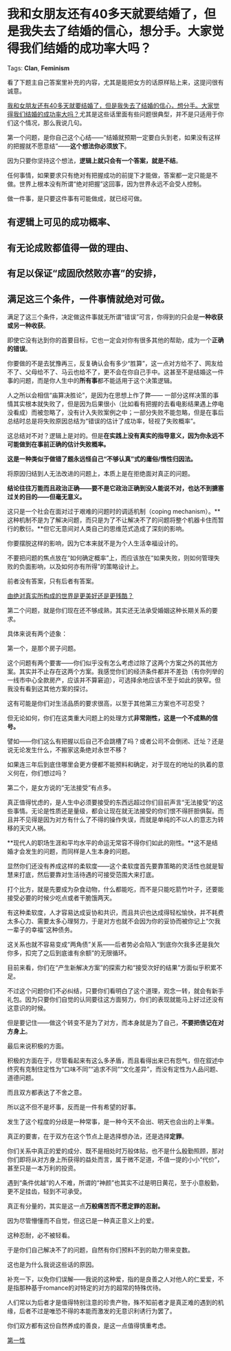 # 我和女朋友还有40多天就要结婚了，但是我失去了结婚的信心，想分手。大家觉得我们结婚的成功率大吗？

Tags: **Clan**, **Feminism**

看了下题主自己答案里补充的内容，尤其是能把女方的话原样贴上来，这提问很有诚意。

[我和女朋友还有40多天就要结婚了，但是我失去了结婚的信心，想分手。大家觉得我们结婚的成功率大吗？](https://www.zhihu.com/question/432723456/answer/1603757504)尤其是这些话里面有些问题很典型，并不是只适用于你们这个情况，那么我说几句。

  


第一个问题，是你自己这个心结——“结婚就预期一定要白头到老，如果没有这样的把握就不愿意结”——**这个想法你必须放下**。

因为只要你坚持这个想法，**逻辑上就只会有一个答案，就是不结**。

任何事情，如果要求只有绝对有把握成功的前提下才能做，答案都一定只能是不做。世界上根本没有所谓“绝对把握”这回事，因为世界永远不会受人控制。

做一件事，是只要这件事有可能做成，就已经可做。

有逻辑上可见的成功概率、
------------

有无论成败都值得一做的理由、
--------------

有足以保证“成固欣然败亦喜”的安排，
------------------

满足这三个条件，一件事情就绝对可做。
------------------

满足了这三个条件，决定做这件事就无所谓“错误”可言，你得到的只会是**一种收获或另一种收获**。

即使它没有达到你的首要目标，它也一定会对你有很多其他的帮助，成为一个**正确的错误**。

你要做的不是去犹豫再三，反复确认会有多少“胜算”，这一点对方给不了、网友给不了、父母给不了、马云也给不了，更不会在你自己手中。这甚至不是结婚这一件事的问题，而是你人生中的**所有事**都不能适用于这个决策逻辑。

人之所以会相信“庙算决胜论”，是因为在思想上作了弊—— 一部分这样决策的事情其实根本就失败了，但是因为后果很小（比如看有把握的去看电影结果遇上停电没看成）而被忽略了，没有计入失败案例之中；一部分失败不能忽略，但是在事后总结时总是将失败原因总结为“错误的估计了成功率，轻视了失败概率”。

这总结对不对？逻辑上是对的。但是**在实践上没有真实的指导意义，因为你永远不可能做到在事前正确的估计失败概率。**

**这是一种类似于做错了题永远怪自己“不够认真”式的庸俗/惰性归因法。**

将原因归结到人无法改进的问题上，本质上是在拒绝面对真正的问题。

**结论往往万能而且政治正确——要不是它政治正确到没人能说不对，也达不到搪塞过关的目的——但毫无意义。**

这只是一个社会在面对过于艰难的问题时的调适机制（coping mechanism）。**这种机制不是为了解决问题，而只是为了不让解决不了的问题将整个机器卡住而暂行的敷衍。**但它无意间对人类自己的思维范式造成了深刻的影响。

你要摆脱这样的影响，因为它本来就不是为个人生活幸福设计的。

不要把问题的焦点放在“如何确定概率”上，而应该放在“如果失败，则如何管理失败的负面影响，以及如何亦有所得”的策略设计上。

前者没有答案，只有后者有答案。

[由绝对真实所构成的世界是更美好还是更残酷？](https://www.zhihu.com/question/404446499/answer/1319413675)  


第二个问题，就是你们现在还不够成熟，其实还无法承受婚姻这种长期关系的要求。

具体来说有两个迹象：

第一个，是那个房子问题。

这个问题有两个要害——你们似乎没有怎么考虑过除了这两个方案之外的其他方案。其实并不止存在这两个方案。我感觉你们的经济条件都并不差劲（有你列举的一线市中心全款房产，应该并不算窘迫），可选择余地应该不至于如此的狭窄。但我没有看到这其他方案的探讨。

这有可能是你们对生活品质的要求很高，以至于其他第三方案也不可忍受？

但无论如何，你们在这类重大问题上的处理方式**非常刚性，这是一个不成熟的信号。**

譬如——你们这么有把握以后自己不会跳槽了吗？或者公司不会倒闭、迁址？还是说无论发生什么，不搬家这条绝对永世不移？

如果连三年后到底住哪里会更方便都不能预料和确定，对于现在的地址的执着的意义何在，你们想过吗？

第二个，是女方说的“无法接受”有点多。

真正值得忧虑的，是人生中必须要接受的东西远超过你们目前声言“无法接受”的这些事情。无论是性质还是量级，都会让现在就无法接受的你们恨不得肝胆俱裂。而且并不见得是因为对方有什么了不得的操作失误，而就是单纯的不以人的意志为转移的天灾人祸。

**现代人的职场生涯和平均水平的命运无常容不得你们如此的刚性。**这不是结婚才会发生的问题，而同样是人生本身的问题。

显然你们还没有养成这样的柔软度——这个柔软度首先要靠策略的灵活性也就是智慧来打底，然后要靠对生活待遇的可接受范围大来打底。

打个比方，就是先要成为杂食动物，什么都能吃，而不是只能吃箭竹叶子，还要能接受必要的时候少吃点或者干脆饿两天。

有这种柔软度，人才容易达成妥协和共识，而且共识也达成得轻松愉快，并不耗费太多心力、需要太多心理努力，于是对方也就不会因为你的妥协而被你记上“欠我一辈子的幸福”这种债务。

这关系也就不容易变成“两角债”关系——后者势必会陷入“到底你欠我多还是我欠你多，扣完了之后到底谁有余额”的无限循环。

目前来看，你们在“产生新解决方案”的探索力和“接受次好的结果”方面似乎积累不足。

不过这个问题你们不必纠结，只要你们看明白了这个道理，观念一转，就会有新手礼包。因为只要你们自觉的认同要往这方面努力，你们的表现就能马上好过还没有这意识的时候。

但是要记住——做这个转变不是为了对方，而本身就是为了自己，**不要把债记在对方身上**。

最后来说积极的方面。

积极的方面在于，尽管看起来有这么多矛盾，而且看得出来已有怨气，但在叙述中终究有克制住定性为“口味不同”“追求不同”“文化差异”，而没有定性为人品问题、道德问题。

而且双方都表达了不舍之意。

所以这不但不是坏事，反而是一件有希望的好事。

发生了这个程度的分歧是一种常事，是一种今天不会出、明天也会出的上半集。

真正的要害，在于双方在这个节点上是选择想办法，还是选择**定罪**。

你们关系中真正的爱的成分、既不是相处时万般体贴，也不是什么殷勤照顾，那对你们即将从对方身上所获得的益处而言，属于微不足道，不值一提的小小“代价”，甚至只是一本万利的投资。

遇到“条件优越”的人不难，所谓的“神颜”也其实不过是明日黄花，至于小意殷勤，更不足挂齿，轻到不可承受。

真正有分量的，其实是这一点**万般痛苦而不愿定罪的忍耐。**

因为尽管懵懂而不自觉，但这已是一种真正意义上的爱。

这种忍耐，必不被轻看。

于是你们自己解决不了的问题，自然有你们预料不到的助力带来变数。

这也是为什么我说这些话的原因。

补充一下，以免你们误解——我说的这种爱，指的是良善之人对他人的仁爱爱，不是指那种基于romance的对特定的对方的超常的特殊优待。

人们常以为后者才是值得特别注意的珍贵产物，殊不知前者才是真正难的遇到的机缘，后者不过是唯恐不得的本能而激发的无意识利诱行为罢了。

你们双方都有这份自然养成的善良，是这一点值得慎重考虑。

[第一性](https://zhihu.com/collection/369876193)

